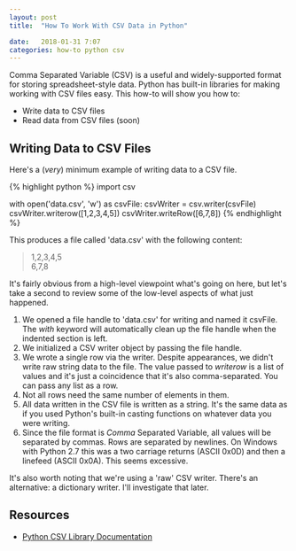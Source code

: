 ```yaml
---
layout: post
title:  "How To Work With CSV Data in Python"

date:   2018-01-31 7:07
categories: how-to python csv
---
```


Comma Separated Variable (CSV) is a useful and widely-supported format for storing spreadsheet-style data. Python has built-in libraries for making working with CSV files easy. This how-to will show you how to:

* Write data to CSV files
* Read data from CSV files (soon)

## Writing Data to CSV Files ##

Here's a (*very*) minimum example of writing data to a CSV file.

{% highlight python %}
import csv

with open('data.csv', 'w') as csvFile:
    csvWriter = csv.writer(csvFile)
    csvWriter.writerow([1,2,3,4,5])
    csvWriter.writeRow([6,7,8])
{% endhighlight %}

This produces a file called 'data.csv' with the following content:

> 1,2,3,4,5  
> 6,7,8

It's fairly obvious from a high-level viewpoint what's going on here, but let's take a second to review some of the low-level aspects of what just happened.

1. We opened a file handle to 'data.csv' for writing and named it csvFile. The *with* keyword will automatically clean up the file handle when the indented section is left.
2. We initialized a CSV writer object by passing the file handle.
3. We wrote a single row via the writer. Despite appearances, we didn't write raw string data to the file. The value passed to *writerow* is a list of values and it's just a coincidence that it's also comma-separated. You can pass any list as a row.
4. Not all rows need the same number of elements in them. 
5. All data written in the CSV file is written as a string. It's the same data as if you used Python's built-in casting functions on whatever data you were writing.
6. Since the file format is *Comma* Separated Variable, all values will be separated by commas. Rows are separated by newlines. On Windows with Python 2.7 this was a two carriage returns (ASCII 0x0D) and then a linefeed (ASCII 0x0A). This seems excessive.

It's also worth noting that we're using a 'raw' CSV writer. There's an alternative: a dictionary writer. I'll investigate that later.

## Resources ##

* [Python CSV Library Documentation](https://docs.python.org/2/library/csv.html)
